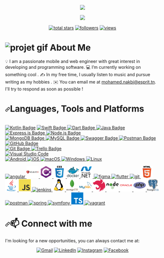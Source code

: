 <div id="top"></div>
<p align="center">
<img src="https://user-images.githubusercontent.com/35609041/227803654-ce99e4a9-c710-445e-a966-e448c6d1169e.gif" width="250"/>

<div align="center"><img src="https://readme-typing-svg.herokuapp.com?size=24&color=ff0000&center=true&vCenter=true&lines=Hello+%F0%9F%91%8B;I'm+Nakbi+Mohamed;Feel+free+to+look+around+%F0%9F%91%80;Reach+out+if+you+need+help!+%F0%9F%98%87"></div>

<p align="center">
  <a href="https://github.com/mohamednakbi?tab=repositories">
    <img alt="total stars" title="Total stars on GitHub" src="https://custom-icon-badges.herokuapp.com/github/stars/Mohamednakbi?color=55960c&style=for-the-badge&labelColor=488207&logo=star"/></a>
  <a href="https://github.com/mohamednakbi?tab=stars">
    <img alt="followers" title="Follow me on Github" src="https://custom-icon-badges.herokuapp.com/github/followers/Mohamednakbi?color=236ad3&labelColor=1155ba&style=for-the-badge&logo=person-add&label=Follow&logoColor=white"/></a>
  <a href="https://github.com/mohamednakbi">
    <img alt="views" title="GitHub profile views" src="https://komarev.com/ghpvc/?username=mohamednakbi&label=Profile%20Views%20&color=ff0000&style=for-the-badge"/></a>
</p>
<div align="left">

# <img src="https://user-images.githubusercontent.com/86270481/225368627-ec7fabbe-0141-4a65-b0fc-6a6b33d6c856.gif" alt="projet gif" width="30"> About Me



💡 I am a passionate mobile and web engineer  with great interest in developing and programming software.
💻 I’m currently working on something cool .
✍️ In my free time, I usually listen to music and pursue writing as my hobbies .
✉️ You can email me at mohamed.nakbi@esprit.tn. I'll try to respond as soon as possible !


<h1 dir="auto"><a id="user-content-languages-tools-and-platforms" class="anchor" aria-hidden="true" href="#languages-tools-and-platforms"><svg class="octicon octicon-link" viewBox="0 0 16 16" version="1.1" width="16" height="16" aria-hidden="true"><path d="m7.775 3.275 1.25-1.25a3.5 3.5 0 1 1 4.95 4.95l-2.5 2.5a3.5 3.5 0 0 1-4.95 0 .751.751 0 0 1 .018-1.042.751.751 0 0 1 1.042-.018 1.998 1.998 0 0 0 2.83 0l2.5-2.5a2.002 2.002 0 0 0-2.83-2.83l-1.25 1.25a.751.751 0 0 1-1.042-.018.751.751 0 0 1-.018-1.042Zm-4.69 9.64a1.998 1.998 0 0 0 2.83 0l1.25-1.25a.751.751 0 0 1 1.042.018.751.751 0 0 1 .018 1.042l-1.25 1.25a3.5 3.5 0 1 1-4.95-4.95l2.5-2.5a3.5 3.5 0 0 1 4.95 0 .751.751 0 0 1-.018 1.042.751.751 0 0 1-1.042.018 1.998 1.998 0 0 0-2.83 0l-2.5 2.5a1.998 1.998 0 0 0 0 2.83Z"></path></svg></a>Languages, Tools and Platforms</h1>







 
<br>
<a target="_blank" rel="noopener noreferrer nofollow" href="https://camo.githubusercontent.com/1323c22664518f2a02e8bd014ab1b70d08d889251272e948fe3c7bfe9500b45e/68747470733a2f2f696d672e736869656c64732e696f2f62616467652f6b6f746c696e2d2532333442323735462e7376673f7374796c653d666f722d7468652d6261646765266c6f676f3d6b6f746c696e266c6f676f436f6c6f723d7768697465"><img src="https://img.shields.io/badge/kotlin-%234B275F.svg?style=for-the-badge&logo=kotlin&logoColor=white" alt="Kotlin Badge" style="max-width: 100%;"></a>

<a href="https://swift.org" target="_blank" rel="noopener noreferrer">
  <img src="https://img.shields.io/badge/swift-F54A2A?style=for-the-badge&logo=swift&logoColor=white" alt="Swift Badge" style="max-width: 100%;">
</a>



<a href="https://dart.dev" target="_blank" rel="noopener noreferrer">
  <img src="https://img.shields.io/badge/dart-%230175C2.svg?style=for-the-badge&logo=dart&logoColor=white" alt="Dart Badge" style="max-width: 100%;">
</a>

<a href="https://www.java.com" target="_blank" rel="noopener noreferrer">
  <img src="https://img.shields.io/badge/java-%23ED8B00.svg?style=for-the-badge&logo=java&logoColor=white" alt="Java Badge" style="max-width: 100%;">
</a>

<a href="https://expressjs.com" target="_blank" rel="noopener noreferrer">
  <img src="https://img.shields.io/badge/express.js-%23404d59.svg?style=for-the-badge&logo=express&logoColor=%2361DAFB" alt="Express.js Badge" style="max-width: 100%;">
</a>
<a href="https://nodejs.org" target="_blank" rel="noopener noreferrer">
  <img src="https://img.shields.io/badge/node.js-6DA55F?style=for-the-badge&logo=node.js&logoColor=white" alt="Node.js Badge" style="max-width: 100%;">
</a>


<br>
<a href="https://www.mongodb.com" target="_blank" rel="noopener noreferrer">
  <img src="https://img.shields.io/badge/MongoDB-%234ea94b.svg?style=for-the-badge&logo=mongodb&logoColor=white" alt="MongoDB Badge" style="max-width: 100%;">
</a>

<a href="https://www.mysql.com" target="_blank" rel="noopener noreferrer">
  <img src="https://img.shields.io/badge/mysql-%2300f.svg?style=for-the-badge&logo=mysql&logoColor=white" alt="MySQL Badge" style="max-width: 100%;">
</a>

<a href="https://swagger.io" target="_blank" rel="noopener noreferrer">
  <img src="https://img.shields.io/badge/-Swagger-%23Clojure?style=for-the-badge&logo=swagger&logoColor=white" alt="Swagger Badge" style="max-width: 100%;">
</a>

<a href="https://www.postman.com" target="_blank" rel="noopener noreferrer">
  <img src="https://img.shields.io/badge/Postman-FF6C37?style=for-the-badge&logo=postman&logoColor=white" alt="Postman Badge" style="max-width: 100%;">
</a>

<a href="https://github.com" target="_blank" rel="noopener noreferrer">
  <img src="https://img.shields.io/badge/github-%23121011.svg?style=for-the-badge&logo=github&logoColor=white" alt="GitHub Badge" style="max-width: 100%;">
</a>


<br>

<a href="https://git-scm.com" target="_blank" rel="noopener noreferrer">
  <img src="https://img.shields.io/badge/git-%23F05033.svg?style=for-the-badge&logo=git&logoColor=white" alt="Git Badge" style="max-width: 100%;">
</a>

<a href="https://trello.com" target="_blank" rel="noopener noreferrer">
  <img src="https://img.shields.io/badge/Trello-%23026AA7.svg?style=for-the-badge&logo=Trello&logoColor=white" alt="Trello Badge" style="max-width: 100%;">
</a>

<br>
<a href="https://code.visualstudio.com" target="_blank" rel="noopener noreferrer">
  <img src="https://img.shields.io/badge/Visual%20Studio%20Code-0078d7.svg?style=for-the-badge&logo=visual-studio-code&logoColor=white" alt="Visual Studio Code" style="max-width: 100%;">
</a>

<br>
<a href="https://www.android.com" target="_blank" rel="noopener noreferrer">
  <img src="https://img.shields.io/badge/-Android-090909?style=for-the-badge&logo=android" alt="Android" style="max-width: 100%;">
</a>

<a target="_blank" rel="noopener noreferrer nofollow" href="https://www.apple.com/ios/">
  <img src="https://img.shields.io/badge/-iOS-090909?style=for-the-badge&logo=ios" alt="iOS" style="max-width: 100%;">
</a>
<a target="_blank" rel="noopener noreferrer nofollow" href="https://www.apple.com/macos/">
  <img src="https://img.shields.io/badge/-macOS-090909?style=for-the-badge&logo=macOS" alt="macOS" style="max-width: 100%;">
</a>


<a target="_blank" rel="noopener noreferrer nofollow" href="https://www.microsoft.com/windows/">
  <img src="https://img.shields.io/badge/-Windows-090909?style=for-the-badge&logo=Windows" alt="Windows" style="max-width: 100%;">
</a>


<a target="_blank" rel="noopener noreferrer nofollow" href="https://camo.githubusercontent.com/4d6ffe3e9afaca81fc9e8e152db64ee670617dde42a1f48428d8523580b39e72/68747470733a2f2f696d672e736869656c64732e696f2f62616467652f2d4c696e75782d3039303930393f7374796c653d666f722d7468652d6261646765266c6f676f3d4c696e7578">
  <img src="https://camo.githubusercontent.com/4d6ffe3e9afaca81fc9e8e152db64ee670617dde42a1f48428d8523580b39e72/68747470733a2f2f696d672e736869656c64732e696f2f62616467652f2d4c696e75782d3039303930393f7374796c653d666f722d7468652d6261646765266c6f676f3d4c696e7578" alt="Linux" data-canonical-src="https://img.shields.io/badge/-Linux-090909?style=for-the-badge&amp;logo=Linux" style="max-width: 100%;"></a></p>



<p align="left" dir="auto"> 
    <a href="https://angular.io" rel="nofollow">
        <img src="https://camo.githubusercontent.com/02dd9abf6d6830d335436073ba11481772e6f21353cdaf72e6d4459c93dcb3ca/68747470733a2f2f616e67756c61722e696f2f6173736574732f696d616765732f6c6f676f732f616e67756c61722f616e67756c61722e737667" alt="angular" width="40" height="40" data-canonical-src="https://angular.io/assets/images/logos/angular/angular.svg" style="max-width: 100%;">
    </a>
    <a href="https://angular.io" rel="nofollow">
        <img src="https://raw.githubusercontent.com/devicons/devicon/master/icons/angularjs/angularjs-original-wordmark.svg" alt="angularjs" width="40" height="40" style="max-width: 100%;">
    </a>
    <a href="https://www.w3schools.com/cs/" rel="nofollow">
        <img src="https://raw.githubusercontent.com/devicons/devicon/master/icons/csharp/csharp-original.svg" alt="csharp" width="40" height="40" style="max-width: 100%;">
    </a>
    <a href="https://www.w3schools.com/css/" rel="nofollow">
        <img src="https://raw.githubusercontent.com/devicons/devicon/master/icons/css3/css3-original-wordmark.svg" alt="css3" width="40" height="40" style="max-width: 100%;">
    </a>
    <a href="https://www.docker.com/" rel="nofollow">
        <img src="https://raw.githubusercontent.com/devicons/devicon/master/icons/docker/docker-original-wordmark.svg" alt="docker" width="40" height="40" style="max-width: 100%;">
    </a>
    <a href="https://dotnet.microsoft.com/" rel="nofollow">
        <img src="https://raw.githubusercontent.com/devicons/devicon/master/icons/dot-net/dot-net-original-wordmark.svg" alt="dotnet" width="40" height="40" style="max-width: 100%;">
    </a>
    <a href="https://www.figma.com/" rel="nofollow">
        <img src="https://camo.githubusercontent.com/e5c1b4b7d59d58f0607fede5dd922211257cd09031f3c2370308ab4e34356299/68747470733a2f2f7777772e766563746f726c6f676f2e7a6f6e652f6c6f676f732f6669676d612f6669676d612d69636f6e2e737667" alt="figma" width="40" height="40" data-canonical-src="https://www.vectorlogo.zone/logos/figma/figma-icon.svg" style="max-width: 100%;">
    </a>
    <a href="https://flutter.dev" rel="nofollow">
        <img src="https://camo.githubusercontent.com/2167e144b868512a0723b3556c44410b6fb52a0e569ef5f2768232b8b705c649/68747470733a2f2f7777772e766563746f726c6f676f2e7a6f6e652f6c6f676f732f666c7574746572696f2f666c7574746572696f2d69636f6e2e737667" alt="flutter" width="40" height="40" data-canonical-src="https://www.vectorlogo.zone/logos/flutterio/flutterio-icon.svg" style="max-width: 100%;">
    </a>
    <a href="https://git-scm.com/" rel="nofollow">
        <img src="https://camo.githubusercontent.com/ff5301ef7472dbdf522b776167a8af8c326299fe8175e53f6b052bbcc04533e3/68747470733a2f2f7777772e766563746f726c6f676f2e7a6f6e652f6c6f676f732f6769742d73636d2f6769742d73636d2d69636f6e2e737667" alt="git" width="40" height="40" data-canonical-src="https://www.vectorlogo.zone/logos/git-scm/git-scm-icon.svg" style="max-width: 100%;">
    </a>
    <a href="https://www.w3.org/html/" rel="nofollow">
        <img src="https://raw.githubusercontent.com/devicons/devicon/master/icons/html5/html5-original-wordmark.svg" alt="html5" width="40" height="40" style="max-width: 100%;">
    </a>
    <a href="https://www.java.com" rel="nofollow">
        <img src="https://raw.githubusercontent.com/devicons/devicon/master/icons/java/java-original.svg" alt="java" width="40" height="40" style="max-width: 100%;">
    </a>
    <a href="https://developer.mozilla.org/en-US/docs/Web/JavaScript" rel="nofollow">
        <img src="https://raw.githubusercontent.com/devicons/devicon/master/icons/javascript/javascript-original.svg" alt="javascript" width="40" height="40" style="max-width: 100%;">
    </a>
    <a href="https://www.jenkins.io" rel="nofollow">
        <img src="https://camo.githubusercontent.com/1c1c3e37681eb5083d723bcd2392debb79e63ae049016c524c03c513f55ecf1e/68747470733a2f2f7777772e766563746f726c6f676f2e7a6f6e652f6c6f676f732f6a656e6b696e732f6a656e6b696e732d69636f6e2e737667" alt="jenkins" width="40" height="40" data-canonical-src="https://www.vectorlogo.zone/logos/jenkins/jenkins-icon.svg" style="max-width: 100%;">
    </a>
    <a href="https://www.linux.org/" rel="nofollow">
        <img src="https://raw.githubusercontent.com/devicons/devicon/master/icons/linux/linux-original.svg" alt="linux" width="40" height="40" style="max-width: 100%;">
    </a>
    <a href="https://www.mongodb.com/" rel="nofollow">
        <img src="https://raw.githubusercontent.com/devicons/devicon/master/icons/mongodb/mongodb-original-wordmark.svg" alt="mongodb" width="40" height="40" style="max-width: 100%;">
    </a>
    <a href="https://www.mysql.com/" rel="nofollow">
        <img src="https://raw.githubusercontent.com/devicons/devicon/master/icons/mysql/mysql-original-wordmark.svg" alt="mysql" width="40" height="40" style="max-width: 100%;">
    </a>
    <a href="https://nestjs.com/" rel="nofollow">
        <img src="https://raw.githubusercontent.com/devicons/devicon/master/icons/nestjs/nestjs-plain.svg" alt="nestjs" width="40" height="40" style="max-width: 100%;">
    </a>
    <a href="https://nodejs.org" rel="nofollow">
        <img src="https://raw.githubusercontent.com/devicons/devicon/master/icons/nodejs/nodejs-original-wordmark.svg" alt="nodejs" width="40" height="40" style="max-width: 100%;">
    </a>
    <a href="https://www.oracle.com/" rel="nofollow">
        <img src="https://raw.githubusercontent.com/devicons/devicon/master/icons/oracle/oracle-original.svg" alt="oracle" width="40" height="40" style="max-width: 100%;">
    </a>
    <a href="https://www.php.net" rel="nofollow">
        <img src="https://raw.githubusercontent.com/devicons/devicon/master/icons/php/php-original.svg" alt="php" width="40" height="40" style="max-width: 100%;">
    </a>
    <a href="https://www.postgresql.org" rel="nofollow">
        <img src="https://raw.githubusercontent.com/devicons/devicon/master/icons/postgresql/postgresql-original-wordmark.svg" alt="postgresql" width="40" height="40" style="max-width: 100%;">
    </a>
    <a href="https://postman.com" rel="nofollow">
        <img src="https://camo.githubusercontent.com/5c2595c2fcc9ef7ffa97d14f868547d945d5cee65045377c7c34611b5a67c139/68747470733a2f2f7777772e766563746f726c6f676f2e7a6f6e652f6c6f676f732f676574706f73746d616e2f676574706f73746d616e2d69636f6e2e737667" alt="postman" width="40" height="40" data-canonical-src="https://www.vectorlogo.zone/logos/getpostman/getpostman-icon.svg" style="max-width: 100%;">
    </a>
    <a href="https://spring.io/" rel="nofollow">
        <img src="https://camo.githubusercontent.com/53f0f04650bfc2aef2ec4fd578d1fca0ef7ecafe5a802eea6b8ee597cad9f936/68747470733a2f2f7777772e766563746f726c6f676f2e7a6f6e652f6c6f676f732f737072696e67696f2f737072696e67696f2d69636f6e2e737667" alt="spring" width="40" height="40" data-canonical-src="https://www.vectorlogo.zone/logos/springio/springio-icon.svg" style="max-width: 100%;">
    </a>
    <a href="https://symfony.com" rel="nofollow">
        <img src="https://camo.githubusercontent.com/b9afd365f87fd3471d2d1d90b3fcd313989f6e0b3765f0a015e72a0a397bf532/68747470733a2f2f73796d666f6e792e636f6d2f6c6f676f732f73796d666f6e795f626c61636b5f30332e737667" alt="symfony" width="40" height="40" data-canonical-src="https://symfony.com/logos/symfony_black_03.svg" style="max-width: 100%;">
    </a>
    <a href="https://www.typescriptlang.org/" rel="nofollow">
        <img src="https://raw.githubusercontent.com/devicons/devicon/master/icons/typescript/typescript-original.svg" alt="typescript" width="40" height="40" style="max-width: 100%;">
    </a>
    <a href="https://www.vagrantup.com/" rel="nofollow">
        <img src="https://camo.githubusercontent.com/6378ea2df3bedc25f6ccda08b4969a3242b4f86c03d9aa731c46108071c7840c/68747470733a2f2f7777772e766563746f726c6f676f2e7a6f6e652f6c6f676f732f76616772616e7475702f76616772616e7475702d69636f6e2e737667" alt="vagrant" width="40" height="40" data-canonical-src="https://www.vectorlogo.zone/logos/vagrantup/vagrantup-icon.svg" style="max-width: 100%;">
    </a>
</p>

<p dir="auto"></p>


<h1 dir="auto"><a id="user-content--connect-with-me" class="anchor" aria-hidden="true" href="#-connect-with-me"><svg class="octicon octicon-link" viewBox="0 0 16 16" version="1.1" width="16" height="16" aria-hidden="true"><path d="m7.775 3.275 1.25-1.25a3.5 3.5 0 1 1 4.95 4.95l-2.5 2.5a3.5 3.5 0 0 1-4.95 0 .751.751 0 0 1 .018-1.042.751.751 0 0 1 1.042-.018 1.998 1.998 0 0 0 2.83 0l2.5-2.5a2.002 2.002 0 0 0-2.83-2.83l-1.25 1.25a.751.751 0 0 1-1.042-.018.751.751 0 0 1-.018-1.042Zm-4.69 9.64a1.998 1.998 0 0 0 2.83 0l1.25-1.25a.751.751 0 0 1 1.042.018.751.751 0 0 1 .018 1.042l-1.25 1.25a3.5 3.5 0 1 1-4.95-4.95l2.5-2.5a3.5 3.5 0 0 1 4.95 0 .751.751 0 0 1-.018 1.042.751.751 0 0 1-1.042.018 1.998 1.998 0 0 0-2.83 0l-2.5 2.5a1.998 1.998 0 0 0 0 2.83Z"></path></svg></a><g-emoji class="g-emoji" alias="mailbox" fallback-src="https://github.githubassets.com/images/icons/emoji/unicode/1f4eb.png">📫</g-emoji> Connect with me</h1>

<p dir="auto"> I'm looking for a new opportunities,
you can always contact me at: <br></p>

<div align="center" dir="auto"> <a href="mailto:Mohamed.nakbi@esprit.tn"><img alt="Gmail" src="https://img.shields.io/badge/Gmail-D14836?style=for-the-badge&logo=gmail&logoColor=white"></a> <a href="https://www.linkedin.com" rel="nofollow"><img alt="LinkedIn" src="https://img.shields.io/badge/linkedin-%230077B5.svg?style=for-the-badge&logo=linkedin&logoColor=white"></a> <a href="https://www.instagram.com" rel="nofollow"><img alt="Instagram" src="https://img.shields.io/badge/instagram-E4405F.svg?&style=for-the-badge&logo=instagram&logoColor=white"></a> <a href="https://www.facebook.com/mpejvlkf25412644/" rel="nofollow"><img alt="Facebook" src="https://img.shields.io/badge/Facebook-%231877F2.svg?style=for-the-badge&logo=Facebook&logoColor=white"></a> </div> <h6 align="center" dir="auto"><a id="contact" class="anchor" aria-hidden="true" href="#contact"></a> </h6>
